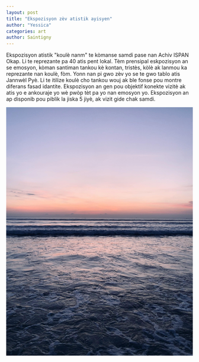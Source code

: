 ```yaml
---
layout: post
title: "Ekspozisyon zèv atistik ayisyen"
author: "Yessica"
categories: art
author: Saintigny
---
```


Ekspozisyon atistik "koulè nanm" te kòmanse samdi pase nan Achiv ISPAN Okap. Li te reprezante pa 40 atis pent lokal. Tèm prensipal eskpozisyon an se emosyon, kòman santiman tankou kè kontan, tristès, kòlè ak lanmou ka reprezante nan koulè, fòm. 
Yonn nan pi gwo zèv yo se te gwo tablo atis Jannwèl Pyè. Li te itilize koulè cho tankou wouj ak ble fonse pou montre diferans fasad idantite. 
Ekspozisyon an gen pou objektif konekte vizitè ak atis yo e ankouraje yo wè pwòp tèt pa yo nan emosyon yo. Ekspozisyon an ap disponib pou piblik la jiska 5 jiyè, ak vizit gide chak samdi. 


![alt text](/assets/images/image9.jpg)



